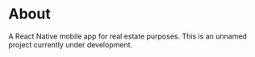 # About
A React Native mobile app for real estate purposes. This is an unnamed project currently under development.
